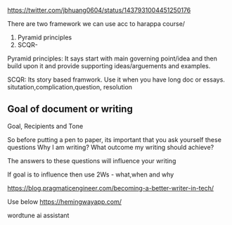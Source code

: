 


https://twitter.com/jbhuang0604/status/1437931004451250176


There are two framework we can use acc to harappa course/
1. Pyramid principles
2. SCQR-

Pyramid principles: It says start with main governing point/idea and then build upon it and provide supporting ideas/arguements and examples.

SCQR: Its story based framwork. Use it when you have long doc or essays.
situtation,complication,question, resolution



## Goal of document or writing

Goal, Recipients and Tone

So before putting a pen to paper, its important that you ask yourself these questions
Why I am writing?
What outcome my writing should achieve?

The answers to these questions will influence your writing


If goal is to influence
then use 2Ws - what,when and  why 




https://blog.pragmaticengineer.com/becoming-a-better-writer-in-tech/


Use below 
https://hemingwayapp.com/

wordtune ai assistant